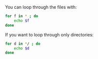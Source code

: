 You can loop through the files with:
```bash
for f in * ; do
    echo $f
done
```

If you want to loop through only directories:
```bash
for d in */ ; do
    echo $d
done
```
